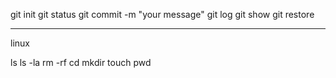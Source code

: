 git init
git status
git commit -m "your message"
git log
git show
git restore

---------------------------
linux

ls
ls -la
rm -rf
cd 
mkdir
touch 
pwd